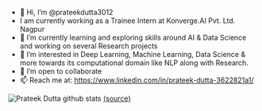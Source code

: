 - 👋 Hi, I’m @prateekdutta3012
- I am currently working as a Trainee Intern at Konverge.AI Pvt. Ltd. Nagpur
- 🌱 I’m currently learning and exploring skills around AI & Data Science and working on several Research projects
- 👀 I’m interested in Deep Learning, Machine Learning, Data Science  & more towards its computational domain like NLP along with Research. 
- 💞️ I’m open to collaborate
- 📫 Reach me at: https://www.linkedin.com/in/prateek-dutta-3622821a1/

![Prateek Dutta github stats](https://github-readme-stats.vercel.app/api?username=prateekdutta3012&show_icons=true)
 [(source)](https://github.com/anuraghazra/github-readme-stats)

<!---
prateekdutta3012/prateekdutta3012 is a ✨ special ✨ repository because its `README.md` (this file) appears on your GitHub profile.
You can click the Preview link to take a look at your changes.
--->

